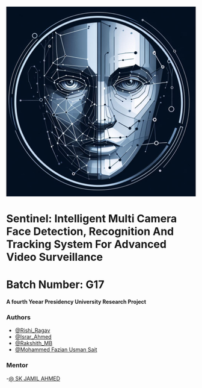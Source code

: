 
![Logo](https://raw.githubusercontent.com/rishi-ragav/Sentinel-tracking-system/main/image-options/_214af88f-b611-43f6-8f6a-88ceac31be05.jpg)


# Sentinel: Intelligent Multi Camera Face Detection, Recognition And Tracking System For Advanced Video  Surveillance

# Batch Number: G17
#### A fourth Yeear Presidency University Research Project

### Authors

- [@Rishi_Ragav](https://github.com/rishi-ragav)
- [@Israr_Ahmed](https://github.com/Israr28)
- [@Rakshith_MB]()
- [@Mohammed Fazian Usman Sait]()

### Mentor

-[@ SK JAMIL AHMED]()

